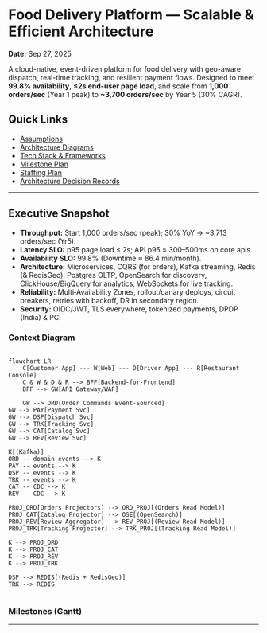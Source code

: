 # Food Delivery Platform — Scalable & Efficient Architecture

**Date:** Sep 27, 2025

A cloud-native, event-driven platform for food delivery with geo-aware dispatch, real-time tracking, and resilient payment flows. Designed to meet **99.8% availability**, **≤2s end-user page load**, and scale from **1,000 orders/sec** (Year 1 peak) to **~3,700 orders/sec** by Year 5 (30% CAGR).

## Quick Links
- [Assumptions](docs/01-assumptions.md)
- [Architecture Diagrams](docs/02-architecture.md)
- [Tech Stack & Frameworks](docs/03-tech-stack.md)
- [Milestone Plan](docs/04-milestones.md)
- [Staffing Plan](docs/05-staffing.md)
- [Architecture Decision Records](adr/0001-record-architecture-decisions.md)
---

## Executive Snapshot

- **Throughput:** Start 1,000 orders/sec (peak); 30% YoY → ~3,713 orders/sec (Yr5).
- **Latency SLO:** p95 page load ≤ 2s; API p95 ≤ 300–500ms on core apis.
- **Availability SLO:** 99.8% (Downtime ≈ 86.4 min/month).
- **Architecture:** Microservices, CQRS (for orders), Kafka streaming, Redis (& RedisGeo), Postgres OLTP, OpenSearch for discovery, ClickHouse/BigQuery for analytics, WebSockets for live tracking.
- **Reliability:** Multi‑Availability Zones, rollout/canary deploys, circuit breakers, retries with backoff, DR in secondary region.
- **Security:** OIDC/JWT, TLS everywhere, tokenized payments, DPDP (India) & PCI

### Context Diagram

```mermaid

flowchart LR
    C[Customer App] --- W[Web] --- D[Driver App] --- R[Restaurant Console]
    C & W & D & R --> BFF[Backend-for-Frontend]
    BFF --> GW[API Gateway/WAF]

    GW --> ORD[Order Commands Event-Sourced]
GW --> PAY[Payment Svc]
GW --> DSP[Dispatch Svc]
GW --> TRK[Tracking Svc]
GW --> CAT[Catalog Svc]
GW --> REV[Review Svc]

K[(Kafka)]
ORD -- domain events --> K
PAY -- events --> K
DSP -- events --> K
TRK -- events --> K
CAT -- CDC --> K
REV -- CDC --> K

PROJ_ORD[Orders Projectors] --> ORD_PROJ[(Orders Read Model)]
PROJ_CAT[Catalog Projector] --> OSE[(OpenSearch)]
PROJ_REV[Review Aggregator] --> REV_PROJ[(Review Read Model)]
PROJ_TRK[Tracking Projector] --> TRK_PROJ[(Tracking Read Model)]

K --> PROJ_ORD
K --> PROJ_CAT
K --> PROJ_REV
K --> PROJ_TRK

DSP --> REDIS[(Redis + RedisGeo)]
TRK --> REDIS


```

### Milestones (Gantt)

---